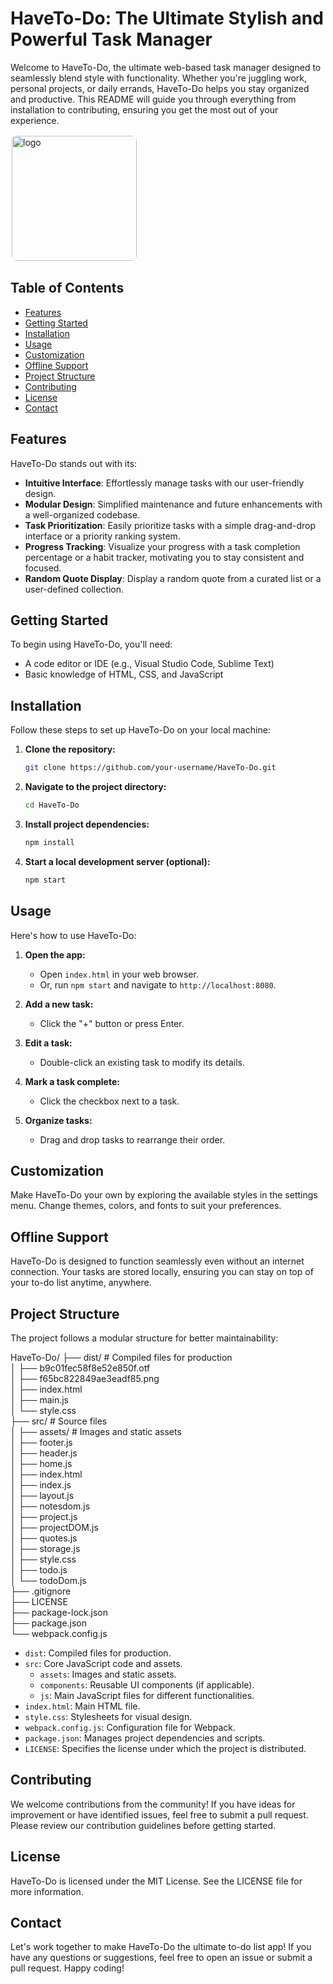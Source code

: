 # HaveTo-Do: The Ultimate Stylish and Powerful Task Manager

Welcome to HaveTo-Do, the ultimate web-based task manager designed to seamlessly blend style with functionality. Whether you're juggling work, personal projects, or daily errands, HaveTo-Do helps you stay organized and productive. This README will guide you through everything from installation to contributing, ensuring you get the most out of your experience.

<img src="https://github.com/Success1308/HaveTo-Do/assets/167788445/df6309b0-532a-495d-98c3-7bf9b79c02bb" alt="logo" width="200" style="border: 2px solid white; border-radius: 10px;"/>

## Table of Contents

- [Features](#features)
- [Getting Started](#getting-started)
- [Installation](#installation)
- [Usage](#usage)
- [Customization](#customization)
- [Offline Support](#offline-support)
- [Project Structure](#project-structure)
- [Contributing](#contributing)
- [License](#license)
- [Contact](#contact)

## Features

HaveTo-Do stands out with its:

- **Intuitive Interface**: Effortlessly manage tasks with our user-friendly design.
- **Modular Design**: Simplified maintenance and future enhancements with a well-organized codebase.
- **Task Prioritization**: Easily prioritize tasks with a simple drag-and-drop interface or a priority ranking system.
- **Progress Tracking**: Visualize your progress with a task completion percentage or a habit tracker, motivating you to stay consistent and focused.
- **Random Quote Display**:  Display a random quote from a curated list or a user-defined collection.

## Getting Started

To begin using HaveTo-Do, you'll need:

- A code editor or IDE (e.g., Visual Studio Code, Sublime Text)
- Basic knowledge of HTML, CSS, and JavaScript

## Installation

Follow these steps to set up HaveTo-Do on your local machine:

1. **Clone the repository:**

    ```bash
    git clone https://github.com/your-username/HaveTo-Do.git
    ```

2. **Navigate to the project directory:**

    ```bash
    cd HaveTo-Do
    ```

3. **Install project dependencies:**

    ```bash
    npm install
    ```

4. **Start a local development server (optional):**

    ```bash
    npm start
    ```

## Usage

Here's how to use HaveTo-Do:

1. **Open the app:**
   - Open `index.html` in your web browser.
   - Or, run `npm start` and navigate to `http://localhost:8080`.

2. **Add a new task:**
   - Click the "+" button or press Enter.

3. **Edit a task:**
   - Double-click an existing task to modify its details.

4. **Mark a task complete:**
   - Click the checkbox next to a task.

5. **Organize tasks:**
   - Drag and drop tasks to rearrange their order.

## Customization

Make HaveTo-Do your own by exploring the available styles in the settings menu. Change themes, colors, and fonts to suit your preferences.

## Offline Support

HaveTo-Do is designed to function seamlessly even without an internet connection. Your tasks are stored locally, ensuring you can stay on top of your to-do list anytime, anywhere.

## Project Structure

The project follows a modular structure for better maintainability:

HaveTo-Do/
├── dist/ # Compiled files for production <br>
│ ├── b9c01fec58f8e52e850f.otf <br>
│ ├── f65bc822849ae3eadf85.png <br>
│ ├── index.html<br>
│ ├── main.js<br>
│ └── style.css<br>
├── src/ # Source files<br>
│ ├── assets/ # Images and static assets<br>
│ ├── footer.js<br>
│ ├── header.js<br>
│ ├── home.js<br>
│ ├── index.html<br>
│ ├── index.js<br>
│ ├── layout.js<br>
│ ├── notesdom.js<br>
│ ├── project.js<br>
│ ├── projectDOM.js<br>
│ ├── quotes.js<br>
│ ├── storage.js<br>
│ ├── style.css<br>
│ ├── todo.js<br>
│ └── todoDom.js<br>
├── .gitignore<br>
├── LICENSE<br>
├── package-lock.json<br>
├── package.json<br>
└── webpack.config.js<br>



- `dist`: Compiled files for production.
- `src`: Core JavaScript code and assets.
  - `assets`: Images and static assets.
  - `components`: Reusable UI components (if applicable).
  - `js`: Main JavaScript files for different functionalities.
- `index.html`: Main HTML file.
- `style.css`: Stylesheets for visual design.
- `webpack.config.js`: Configuration file for Webpack.
- `package.json`: Manages project dependencies and scripts.
- `LICENSE`: Specifies the license under which the project is distributed.

## Contributing

We welcome contributions from the community! If you have ideas for improvement or have identified issues, feel free to submit a pull request. Please review our contribution guidelines before getting started.

## License

HaveTo-Do is licensed under the MIT License. See the LICENSE file for more information.

## Contact

Let's work together to make HaveTo-Do the ultimate to-do list app! If you have any questions or suggestions, feel free to open an issue or submit a pull request. Happy coding!









